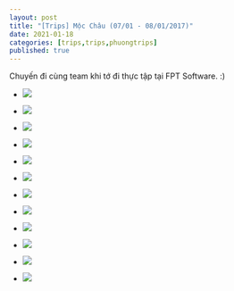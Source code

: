 ```yaml
---
layout: post
title: "[Trips] Mộc Châu (07/01 - 08/01/2017)"
date: 2021-01-18
categories: [trips,trips,phuongtrips]
published: true
---
```


Chuyến đi cùng team khi tớ đi thực tập tại FPT Software. :)

- ![](images/p_20170107_100019_vhdr_auto-1.jpg)
    
- ![](images/p_20170107_100027_vhdr_auto-1.jpg)
    
- ![](images/p_20170107_095827_vhdr_auto-1.jpg)
    
- ![](images/p_20170107_100036_vhdr_auto-1.jpg)
    
- ![](images/p_20170107_113814_vhdr_auto_1-1.jpg)
    
- ![](images/p_20170107_112235_vhdr_auto-1.jpg)
    
- ![](images/p_20170107_150327_vhdr_auto-1.jpg)
    
- ![](images/p_20170108_090522_vhdr_auto-1.jpg)
    
- ![](images/p_20170108_090611_vhdr_auto-1.jpg)
    
- ![](images/p_20170108_091830_vhdr_auto-1.jpg)
    
- ![](images/p_20170108_093734_vhdr_auto-1.jpg)
    
- ![](images/p_20170108_094545_vhdr_auto-1.jpg)
